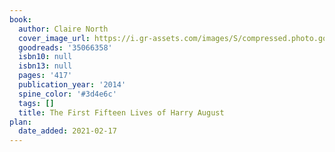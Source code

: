 ```yaml
---
book:
  author: Claire North
  cover_image_url: https://i.gr-assets.com/images/S/compressed.photo.goodreads.com/books/1493966668l/35066358._SY475_.jpg
  goodreads: '35066358'
  isbn10: null
  isbn13: null
  pages: '417'
  publication_year: '2014'
  spine_color: '#3d4e6c'
  tags: []
  title: The First Fifteen Lives of Harry August
plan:
  date_added: 2021-02-17
---
```

